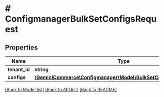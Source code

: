 # # ConfigmanagerBulkSetConfigsRequest


## Properties


Name | Type | Description | Notes
------------ | ------------- | ------------- | -------------
**tenant_id**| **string** |   |
**configs**| [**\GeminiCommerce\Configmanager\Model\BulkSetConfigsRequestConfig[]**](BulkSetConfigsRequestConfig.md) |   |


[[Back to Model list]](../../README.md#models) [[Back to API list]](../../README.md#endpoints) [[Back to README]](../../README.md)